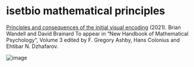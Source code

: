 # isetbio mathematical principles
[Principles and consequences of the initial visual encoding](https://stanford.edu/~wandell/data/papers//2021-Principles-Ashby.pdf) (2021).
Brian Wandell and David Brainard
To appear in “New Handbook of Mathematical Psychology“, Volume 3
edited by F. Gregory Ashby, Hans Colonius and Ehtibar N. Dzhafarov.

![image](https://github.com/user-attachments/assets/48a820f1-7119-4bb4-a1d3-a944a8936c16)

